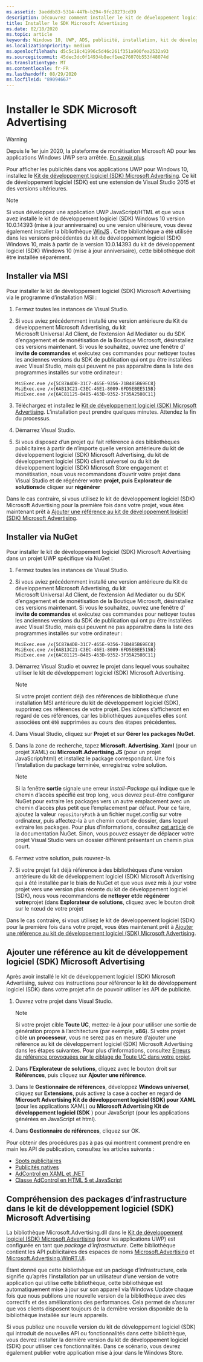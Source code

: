 ```yaml
---
ms.assetid: 3aeddb83-5314-447b-b294-9fc28273cd39
description: Découvrez comment installer le kit de développement logiciel (SDK) Microsoft Advertising pour afficher des publicités dans des applications plateforme Windows universelle (UWP) pour Windows 10.
title: Installer le SDK Microsoft Advertising
ms.date: 02/18/2020
ms.topic: article
keywords: Windows 10, UWP, ADS, publicité, installation, kit de développement logiciel (SDK), bibliothèque de publication
ms.localizationpriority: medium
ms.openlocfilehash: d5c5c18c41996c5d46c261f351a900fea2532a93
ms.sourcegitcommit: 45dec3dc0f14934b8ecf1ee276070b553f48074d
ms.translationtype: MT
ms.contentlocale: fr-FR
ms.lasthandoff: 08/29/2020
ms.locfileid: "89094667"
---
```

# <a name="install-the-microsoft-advertising-sdk"></a>Installer le SDK Microsoft Advertising

>[!WARNING]
> Depuis le 1er juin 2020, la plateforme de monétisation Microsoft AD pour les applications Windows UWP sera arrêtée. [En savoir plus](https://social.msdn.microsoft.com/Forums/windowsapps/en-US/db8d44cb-1381-47f7-94d3-c6ded3fea36f/microsoft-ad-monetization-platform-shutting-down-june-1st?forum=aiamgr)

Pour afficher les publicités dans vos applications UWP pour Windows 10, installez le [Kit de développement logiciel (SDK) Microsoft Advertising](https://marketplace.visualstudio.com/items?itemName=AdMediator.MicrosoftAdvertisingSDK). Ce kit de développement logiciel (SDK) est une extension de Visual Studio 2015 et des versions ultérieures.

> [!NOTE]
> Si vous développez une application UWP JavaScript/HTML et que vous avez installé le kit de développement logiciel (SDK) Windows 10 version 10.0.14393 (mise à jour anniversaire) ou une version ultérieure, vous devez également installer la bibliothèque [WinJS](https://github.com/winjs/winjs) . Cette bibliothèque a été utilisée dans les versions précédentes du kit de développement logiciel (SDK) Windows 10, mais à partir de la version 10.0.14393 du kit de développement logiciel (SDK) Windows 10 (mise à jour anniversaire), cette bibliothèque doit être installée séparément.

<span id="install-msi" />

## <a name="install-via-msi"></a>Installer via MSI

Pour installer le kit de développement logiciel (SDK) Microsoft Advertising via le programme d’installation MSI :

1.  Fermez toutes les instances de Visual Studio.

2. Si vous aviez précédemment installé une version antérieure du Kit de développement Microsoft Advertising, du kit Microsoft Universal Ad Client, de l’extension Ad Mediator ou du SDK d’engagement et de monétisation de la Boutique Microsoft, désinstallez ces versions maintenant. Si vous le souhaitez, ouvrez une fenêtre d' **invite de commandes** et exécutez ces commandes pour nettoyer toutes les anciennes versions du SDK de publication qui ont pu être installées avec Visual Studio, mais qui peuvent ne pas apparaître dans la liste des programmes installés sur votre ordinateur :
    ```console
    MsiExec.exe /x{5C87A4DB-31C7-465E-9356-71B485B69EC8}
    MsiExec.exe /x{6AB13C21-C3EC-46E1-8009-6FD5EBEE515B}
    MsiExec.exe /x{6AC81125-8485-463D-9352-3F35A2508C11}
    ```

3.  Téléchargez et installez le [Kit de développement logiciel (SDK) Microsoft Advertising](https://marketplace.visualstudio.com/items?itemName=AdMediator.MicrosoftAdvertisingSDK). L’installation peut prendre quelques minutes. Attendez la fin du processus.

4.  Démarrez Visual Studio.

5.  Si vous disposez d’un projet qui fait référence à des bibliothèques publicitaires à partir de n’importe quelle version antérieure du kit de développement logiciel (SDK) Microsoft Advertising, du kit de développement logiciel (SDK) client universel ou du kit de développement logiciel (SDK) Microsoft Store engagement et monétisation, nous vous recommandons d’ouvrir votre projet dans Visual Studio et de régénérer votre **projet, puis** **Explorateur de solutions**de cliquer sur **régénérer**

  Dans le cas contraire, si vous utilisez le kit de développement logiciel (SDK) Microsoft Advertising pour la première fois dans votre projet, vous êtes maintenant prêt à [Ajouter une référence au kit de développement logiciel (SDK) Microsoft Advertising](#reference).

<span id="install-nuget" />

## <a name="install-via-nuget"></a>Installer via NuGet

Pour installer le kit de développement logiciel (SDK) Microsoft Advertising dans un projet UWP spécifique via NuGet :

1.  Fermez toutes les instances de Visual Studio.

2.  Si vous aviez précédemment installé une version antérieure du Kit de développement Microsoft Advertising, du kit Microsoft Universal Ad Client, de l’extension Ad Mediator ou du SDK d’engagement et de monétisation de la Boutique Microsoft, désinstallez ces versions maintenant. Si vous le souhaitez, ouvrez une fenêtre d' **invite de commandes** et exécutez ces commandes pour nettoyer toutes les anciennes versions du SDK de publication qui ont pu être installées avec Visual Studio, mais qui peuvent ne pas apparaître dans la liste des programmes installés sur votre ordinateur :
    ```console
    MsiExec.exe /x{5C87A4DB-31C7-465E-9356-71B485B69EC8}
    MsiExec.exe /x{6AB13C21-C3EC-46E1-8009-6FD5EBEE515B}
    MsiExec.exe /x{6AC81125-8485-463D-9352-3F35A2508C11}
    ```

3.  Démarrez Visual Studio et ouvrez le projet dans lequel vous souhaitez utiliser le kit de développement logiciel (SDK) Microsoft Advertising.
    > [!NOTE]
    > Si votre projet contient déjà des références de bibliothèque d’une installation MSI antérieure du kit de développement logiciel (SDK), supprimez ces références de votre projet. Des icônes s’afficheront en regard de ces références, car les bibliothèques auxquelles elles sont associées ont été supprimées au cours des étapes précédentes.

4. Dans Visual Studio, cliquez sur **Projet** et sur **Gérer les packages NuGet**.

5. Dans la zone de recherche, tapez **Microsoft. Advertising. Xaml** (pour un projet XAML) ou **Microsoft.Advertising.JS** (pour un projet JavaScript/html) et installez le package correspondant. Une fois l’installation du package terminée, enregistrez votre solution.
    > [!NOTE]
    > Si la fenêtre **sortie** signale une erreur *Install-Package* qui indique que le chemin d’accès spécifié est trop long, vous devrez peut-être configurer NuGet pour extraire les packages vers un autre emplacement avec un chemin d’accès plus petit que l’emplacement par défaut. Pour ce faire, ajoutez la valeur `repositoryPath` à un fichier nuget.config sur votre ordinateur, puis affectez-la à un chemin court de dossier, dans lequel extraire les packages. Pour plus d’informations, consultez [cet article](https://docs.microsoft.com/nuget/consume-packages/configuring-nuget-behavior) de la documentation NuGet. Sinon, vous pouvez essayer de déplacer votre projet Visual Studio vers un dossier différent présentant un chemin plus court.

6. Fermez votre solution, puis rouvrez-la.

7.  Si votre projet fait déjà référence à des bibliothèques d’une version antérieure du kit de développement logiciel (SDK) Microsoft Advertising qui a été installée par le biais de NuGet et que vous avez mis à jour votre projet vers une version plus récente du kit de développement logiciel (SDK), nous vous recommandons **de nettoyer et**de **régénérer votre**projet (dans **Explorateur de solutions**, cliquez avec le bouton droit sur le nœud de votre projet

  Dans le cas contraire, si vous utilisez le kit de développement logiciel (SDK) pour la première fois dans votre projet, vous êtes maintenant prêt à [Ajouter une référence au kit de développement logiciel (SDK) Microsoft Advertising](#reference).

<span id="reference" />

## <a name="add-a-reference-to-the-microsoft-advertising-sdk"></a>Ajouter une référence au kit de développement logiciel (SDK) Microsoft Advertising

Après avoir installé le kit de développement logiciel (SDK) Microsoft Advertising, suivez ces instructions pour référencer le kit de développement logiciel (SDK) dans votre projet afin de pouvoir utiliser les API de publicité.

1. Ouvrez votre projet dans Visual Studio.
    > [!NOTE]
    > Si votre projet cible **Toute UC**, mettez-le à jour pour utiliser une sortie de génération propre à l’architecture (par exemple, **x86**). Si votre projet cible **un processeur**, vous ne serez pas en mesure d’ajouter une référence au kit de développement logiciel (SDK) Microsoft Advertising dans les étapes suivantes. Pour plus d’informations, consultez [Erreurs de référence provoquées par le ciblage de Toute UC dans votre projet](known-issues-for-the-advertising-libraries.md#reference_errors).

2. Dans **l’Explorateur de solutions**, cliquez avec le bouton droit sur **Références**, puis cliquez sur **Ajouter une référence**.

3. Dans le **Gestionnaire de références**, développez **Windows universel**, cliquez sur **Extensions**, puis activez la case à cocher en regard de **Microsoft Advertising Kit de développement logiciel (SDK) pour XAML** (pour les applications XAML) ou **Microsoft Advertising Kit de développement logiciel (SDK** ) pour JavaScript (pour les applications générées en JavaScript et html).

4.  Dans **Gestionnaire de références**, cliquez sur OK.

Pour obtenir des procédures pas à pas qui montrent comment prendre en main les API de publication, consultez les articles suivants :

* [Spots publicitaires](interstitial-ads.md)
* [Publicités natives](native-ads.md)
* [AdControl en XAML et .NET](adcontrol-in-xaml-and--net.md)
* [Classe AdControl en HTML 5 et JavaScript](adcontrol-in-html-5-and-javascript.md)

<span id="framework" />

## <a name="understanding-framework-packages-in-the-microsoft-advertising-sdk"></a>Compréhension des packages d’infrastructure dans le kit de développement logiciel (SDK) Microsoft Advertising

La bibliothèque Microsoft.Advertising.dll dans le [Kit de développement logiciel (SDK) Microsoft Advertising](https://marketplace.visualstudio.com/items?itemName=AdMediator.MicrosoftAdvertisingSDK) (pour les applications UWP) est configurée en tant que *package d’infrastructure*. Cette bibliothèque contient les API publicitaires des espaces de noms [Microsoft.Advertising](https://docs.microsoft.com/uwp/api/microsoft.advertising) et [Microsoft.Advertising.WinRT.UI](https://docs.microsoft.com/uwp/api/microsoft.advertising.winrt.ui).

Étant donné que cette bibliothèque est un package d’infrastructure, cela signifie qu’après l’installation par un utilisateur d’une version de votre application qui utilise cette bibliothèque, cette bibliothèque est automatiquement mise à jour sur son appareil via Windows Update chaque fois que nous publions une nouvelle version de la bibliothèque avec des correctifs et des améliorations des performances. Cela permet de s’assurer que vos clients disposent toujours de la dernière version disponible de la bibliothèque installée sur leurs appareils.

Si vous publiez une nouvelle version du kit de développement logiciel (SDK) qui introduit de nouvelles API ou fonctionnalités dans cette bibliothèque, vous devrez installer la dernière version du kit de développement logiciel (SDK) pour utiliser ces fonctionnalités. Dans ce scénario, vous devrez également publier votre application mise à jour dans le Windows Store.
